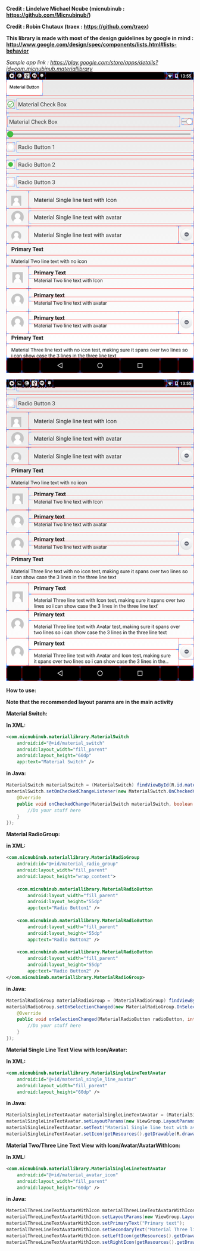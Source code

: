 **Credit : Lindelwe Michael Ncube (micnubinub : https://github.com/Micnubinub/)**

**Credit : Robin Chutaux (traex : https://github.com/traex)**

**This library is made with most of the design guidelines by google in mind : http://www.google.com/design/spec/components/lists.html#lists-behavior**

*Sample app link : https://play.google.com/store/apps/details?id=com.micnubinub.materiallibrary*
![Alt text](pic1.png?raw=true "Screen shot 1")

![Alt text](pic2.png?raw=true "Screen shot 2")

**How to use:**

**Note that the recommended layout params are in the main activity**

**Material Switch:**

**In XML:**
```xml
<com.micnubinub.materiallibrary.MaterialSwitch
    android:id="@+id/material_switch"
    android:layout_width="fill_parent"
    android:layout_height="60dp"
    app:text="Material Switch" />
```
**in Java:**
```java
MaterialSwitch materialSwitch = (MaterialSwitch) findViewById(R.id.material_switch);
materialSwitch.setOnCheckedChangeListener(new MaterialSwitch.OnCheckedChangedListener() {
    @Override
    public void onCheckedChange(MaterialSwitch materialSwitch, boolean isChecked) {
        //Do your stuff here
    }
});
```

**Material RadioGroup:**

**in XML:**
```xml
<com.micnubinub.materiallibrary.MaterialRadioGroup
    android:id="@+id/material_radio_group"
    android:layout_width="fill_parent"
    android:layout_height="wrap_content">

    <com.micnubinub.materiallibrary.MaterialRadioButton
        android:layout_width="fill_parent"
        android:layout_height="55dp"
        app:text="Radio Button1" />

    <com.micnubinub.materiallibrary.MaterialRadioButton
        android:layout_width="fill_parent"
        android:layout_height="55dp"
        app:text="Radio Button2" />

    <com.micnubinub.materiallibrary.MaterialRadioButton
        android:layout_width="fill_parent"
        android:layout_height="55dp"
        app:text="Radio Button2" />
</com.micnubinub.materiallibrary.MaterialRadioGroup>
```

**in Java:**
```java
MaterialRadioGroup materialRadioGroup = (MaterialRadioGroup) findViewById(R.id.material_radio_group);
materialRadioGroup.setOnSelectionChanged(new MaterialRadioGroup.OnSelectionChangedListener() {
    @Override
    public void onSelectionChanged(MaterialRadioButton radioButton, int selectedChild) {
        //Do your stuff here
    }
});
```

**Material Single Line Text View with Icon/Avatar:**

**In XML:**
```xml
<com.micnubinub.materiallibrary.MaterialSingleLineTextAvatar
    android:id="@+id/material_single_line_avatar"
    android:layout_width="fill_parent"
    android:layout_height="60dp" />
```
**in Java:**
```java
MaterialSingleLineTextAvatar materialSingleLineTextAvatar = (MaterialSingleLineTextAvatar) findViewById(R.id.material_single_line_avatar);
materialSingleLineTextAvatar.setLayoutParams(new ViewGroup.LayoutParams(ViewGroup.LayoutParams.MATCH_PARENT, dpToPixels(56)));
materialSingleLineTextAvatar.setText("Material Single line text with avatar");
materialSingleLineTextAvatar.setIcon(getResources().getDrawable(R.drawable.icon));
```

**Material Two/Three Line Text View with Icon/Avatar/AvatarWithIcon:**

**In XML:**
```xml
<com.micnubinub.materiallibrary.MaterialSingleLineTextAvatar
    android:id="@+id/material_avatar_icon"
    android:layout_width="fill_parent"
    android:layout_height="60dp" />
```
**in Java:**
```java
MaterialThreeLineTextAvatarWithIcon materialThreeLineTextAvatarWithIcon = (MaterialThreeLineTextAvatarWithIcon) findViewById(R.id.material_avatar_icon);
materialThreeLineTextAvatarWithIcon.setLayoutParams(new ViewGroup.LayoutParams(ViewGroup.LayoutParams.MATCH_PARENT, dpToPixels(88)));
materialThreeLineTextAvatarWithIcon.setPrimaryText("Primary text");
materialThreeLineTextAvatarWithIcon.setSecondaryText("Material Three line text with Avatar and Icon test, making sure it spans over two lines so i can show case the 3 lines in the three line text");
materialThreeLineTextAvatarWithIcon.setLeftIcon(getResources().getDrawable(R.drawable.avatar));
materialThreeLineTextAvatarWithIcon.setRightIcon(getResources().getDrawable(R.drawable.icon));
```

